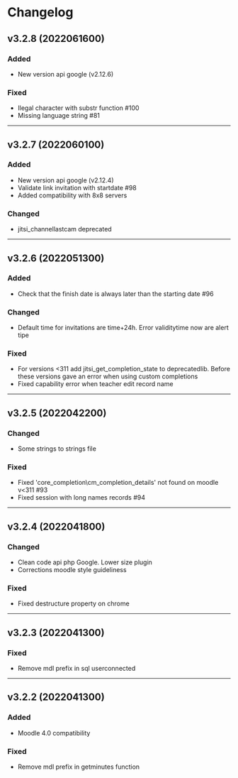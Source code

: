 # Changelog
## v3.2.8 (2022061600)
### Added
 * New version api google (v2.12.6)
### Fixed 
 * Ilegal character with substr function #100
 * Missing language string #81

---

## v3.2.7 (2022060100)
### Added
 * New version api google (v2.12.4)
 * Validate link invitation with startdate #98
 * Added compatibility with 8x8 servers
### Changed
 * jitsi_channellastcam deprecated

---

## v3.2.6 (2022051300)
### Added
 * Check that the finish date is always later than the starting date #96
### Changed
 * Default time for invitations are time+24h. Error validitytime now are alert tipe
### Fixed
 * For versions <311 add jitsi_get_completion_state to deprecatedlib. Before these versions gave an error when using custom completions
 * Fixed capability error when teacher edit record name
 
---

## v3.2.5 (2022042200)
### Changed
 * Some strings to strings file
### Fixed
 * Fixed 'core_completion\cm_completion_details' not found on moodle v<311 #93
 * Fixed session with long names records #94

---

## v3.2.4 (2022041800)
### Changed
 * Clean code api php Google. Lower size plugin
 * Corrections moodle style guideliness
### Fixed
 * Fixed destructure property on chrome

---

## v3.2.3 (2022041300)
### Fixed
 * Remove mdl prefix in sql userconnected

---

## v3.2.2 (2022041300)
### Added
 * Moodle 4.0 compatibility
### Fixed
 * Remove mdl prefix in getminutes function

